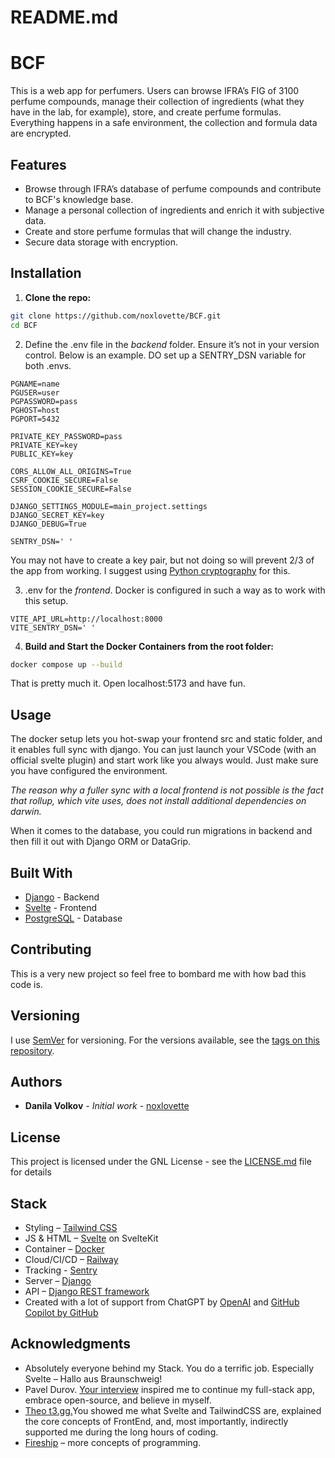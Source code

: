 # README.md
# BCF

This is a web app for perfumers. Users can browse IFRA’s FIG of 3100 perfume compounds, manage their collection of ingredients (what they have in the lab, for example), store, and create perfume formulas. Everything happens in a safe environment, the collection and formula data are encrypted.

## Features
- Browse through IFRA’s database of perfume compounds and contribute to BCF's knowledge base.
- Manage a personal collection of ingredients and enrich it with subjective data.
- Create and store perfume formulas that will change the industry.
- Secure data storage with encryption.

## Installation
1. **Clone the repo:**
```bash
git clone https://github.com/noxlovette/BCF.git
cd BCF
```

2. Define the .env file in the *backend* folder. Ensure it’s not in your version control. Below is an example. DO set up a SENTRY_DSN variable for both .envs.
```env
PGNAME=name
PGUSER=user
PGPASSWORD=pass
PGHOST=host
PGPORT=5432

PRIVATE_KEY_PASSWORD=pass
PRIVATE_KEY=key
PUBLIC_KEY=key

CORS_ALLOW_ALL_ORIGINS=True
CSRF_COOKIE_SECURE=False
SESSION_COOKIE_SECURE=False

DJANGO_SETTINGS_MODULE=main_project.settings
DJANGO_SECRET_KEY=key
DJANGO_DEBUG=True

SENTRY_DSN=' '
```

You may not have to create a key pair, but not doing so will prevent 2/3 of the app from working. I suggest using [Python cryptography](https://pypi.org/project/cryptography/) for this. 

3. .env for the *frontend*. Docker is configured in such a way as to work with this setup.
```env
VITE_API_URL=http://localhost:8000
VITE_SENTRY_DSN=' '
```


4. **Build and Start the Docker Containers from the root folder:**
```bash
docker compose up --build
```

That is pretty much it. Open localhost:5173 and have fun.

## Usage
The docker setup lets you hot-swap your frontend src and static folder, and it enables full sync with django. You can just launch your VSCode (with an official svelte plugin) and start work like you always would. Just make sure you have configured the environment.

*The reason why a fuller sync with a local frontend is not possible is the fact that rollup, which vite uses, does not install additional dependencies on darwin.*

When it comes to the database, you could run migrations in backend and then fill it out with Django ORM or DataGrip.

## Built With

* [Django](https://www.djangoproject.com/) - Backend
* [Svelte](https://svelte.dev/) - Frontend
* [PostgreSQL](https://www.postgresql.org/) - Database

## Contributing

This is a very new project so feel free to bombard me with how bad this code is.

## Versioning

I use [SemVer](http://semver.org/) for versioning. For the versions available, see the [tags on this repository](https://github.com/yourusername/yourprojectname/tags).

## Authors

* **Danila Volkov** - *Initial work* - [noxlovette](https://github.com/noxlovette)

## License

This project is licensed under the GNL License - see the [LICENSE.md](LICENSE.md) file for details
## Stack
* Styling – [Tailwind CSS](https://tailwindcss.com/)
* JS & HTML – [Svelte](https://svelte.dev/) on SvelteKit
* Container – [Docker](https://www.docker.com/)
* Cloud/CI/CD – [Railway](https://railway.app/)
* Tracking - [Sentry](https://sentry.io/)
* Server – [Django](https://github.com/django/django)
* API – [Django REST framework](https://www.django-rest-framework.org/)
* Created with a lot of support from ChatGPT by [OpenAI](https://openai.com/) and [GitHub Copilot by GitHub](https://github.com/features/copilot)

## Acknowledgments
* Absolutely everyone behind my Stack. You do a terrific job. Especially Svelte – Hallo aus Braunschweig! 
* Pavel Durov. [Your interview](https://www.youtube.com/watch?v=1Ut6RouSs0w) inspired me to continue my full-stack app, embrace open-source, and believe in myself.
* [Theo t3.gg.](https://www.youtube.com/@t3dotgg)You showed me what Svelte and TailwindCSS are, explained the core concepts of FrontEnd, and, most importantly, indirectly supported me during the long hours of coding. 
* [Fireship](https://www.youtube.com/@Fireship) – more concepts of programming.

